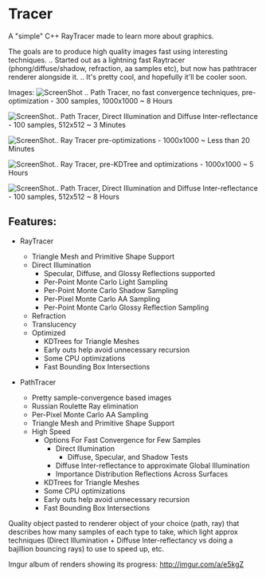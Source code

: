 # Tracer
A "simple" C++ RayTracer made to learn more about graphics.

The goals are to produce high quality images fast using interesting techniques. ..
Started out as a lightning fast Raytracer (phong/diffuse/shadow, refraction, aa samples etc), but now has pathtracer renderer alongside it. ..
It's pretty cool, and hopefully it'll be cooler soon.

Images: 
![ScreenShot](http://i.imgur.com/QGuxkGy.png) ..
Path Tracer, no fast convergence techniques, pre-optimization - 300 samples, 1000x1000 ~ 8 Hours

![ScreenShot](http://i.imgur.com/nKk5b2q.png)..
Path Tracer, Direct Illumination and Diffuse Inter-reflectance - 100 samples, 512x512 ~ 3 Minutes

![ScreenShot](http://i.imgur.com/9HevjW9.png)..
Ray Tracer pre-optimizations - 1000x1000 ~ Less than 20 Minutes

![ScreenShot](http://i.imgur.com/OcpYo2K.png)..
Ray Tracer, pre-KDTree and optimizations - 1000x1000 ~ 5 Hours

![ScreenShot](http://i.imgur.com/92z2vF9.png)..
Path Tracer, Direct Illumination and Diffuse Inter-reflectance - 100 samples, 512x512 ~ 8 Hours

Features:
----------
* RayTracer
  * Triangle Mesh and Primitive Shape Support
  * Direct Illumination
    * Specular, Diffuse, and Glossy Reflections supported
    * Per-Point Monte Carlo Light Sampling
    * Per-Point Monte Carlo Shadow Sampling
    * Per-Pixel Monte Carlo AA Sampling
    * Per-Point Monte Carlo Glossy Reflection Sampling
  * Refraction
  * Translucency
  * Optimized
    * KDTrees for Triangle Meshes
    * Early outs help avoid unnecessary recursion
    * Some CPU optimizations
    * Fast Bounding Box Intersections
    

* PathTracer
  * Pretty sample-convergence based images
  * Russian Roulette Ray elimination
  * Per-Pixel Monte Carlo AA Sampling
  * Triangle Mesh and Primitive Shape Support
  * High Speed
    * Options For Fast Convergence for Few Samples
      * Direct Illumination
        * Diffuse, Specular, and Shadow Tests
      * Diffuse Inter-reflectance to approximate Global Illumination
      * Importance Distribution Reflections Across Surfaces
    * KDTrees for Triangle Meshes
    * Some CPU optimizations
    * Early outs help avoid unnecessary recursion
    * Fast Bounding Box Intersections

Quality object pasted to renderer object of your choice (path, ray) that describes how many samples of each type to take, which light approx techniques (Direct Illumination + Diffuse Inter-reflectancy vs doing a bajillion bouncing rays) to use to speed up, etc.



  
Imgur album of renders showing its progress:
http://imgur.com/a/e5kgZ
